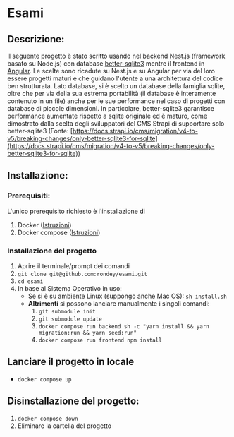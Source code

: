 # Esami

## Descrizione:
Il seguente progetto è stato scritto usando nel backend [Nest.js](https://nestjs.com) (framework basato su Node.js) con database [better-sqlite3](https://github.com/WiseLibs/better-sqlite3) mentre il frontend in [Angular](https://angular.dev). Le scelte sono ricadute su Nest.js e su Angular per via del loro essere progetti maturi e che guidano l'utente a una architettura del codice ben strutturata. Lato database, si è scelto un database della famiglia sqlite, oltre che per via della sua estrema portabilità (il database è interamente contenuto in un file) anche per le sue performance nel caso di progetti con database di piccole dimensioni. In particolare, better-sqlite3 garantisce performance aumentate rispetto a sqlite originale ed è maturo, come dimostrato dalla scelta degli sviluppatori del CMS Strapi di supportare solo better-sqlite3 (Fonte: [https://docs.strapi.io/cms/migration/v4-to-v5/breaking-changes/only-better-sqlite3-for-sqlite](https://docs.strapi.io/cms/migration/v4-to-v5/breaking-changes/only-better-sqlite3-for-sqlite))

## Installazione:
### Prerequisiti:
L'unico prerequisito richiesto è l'installazione di
1) Docker ([Istruzioni](https://docs.docker.com/engine/install/))
2) Docker compose ([Istruzioni](https://docs.docker.com/compose/install/))

### Installazione del progetto
1) Aprire il terminale/prompt dei comandi
1) `git clone git@github.com:rondey/esami.git`
1) `cd esami`
1) In base al Sistema Operativo in uso:
   - Se si è su ambiente Linux (suppongo anche Mac OS):
   `sh install.sh`
   - **Altrimenti** si possono lanciare manualmente i singoli comandi:
     1) `git submodule init`
     1) `git submodule update`
     1) `docker compose run backend sh -c "yarn install && yarn migration:run && yarn seed:run"`
     1) `docker compose run frontend npm install`
    
## Lanciare il progetto in locale
- `docker compose up`

## Disinstallazione del progetto:
1) `docker compose down`
1) Eliminare la cartella del progetto
